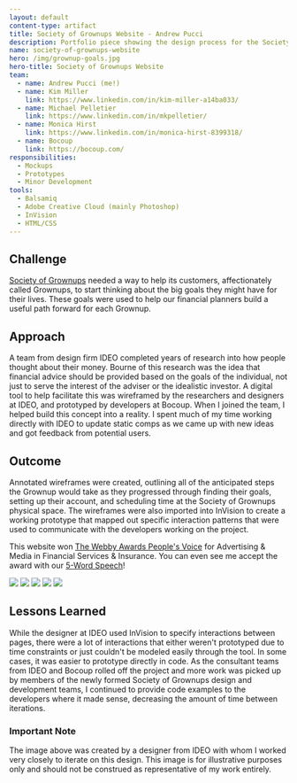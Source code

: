 ```yaml
---
layout: default
content-type: artifact
title: Society of Grownups Website - Andrew Pucci
description: Portfolio piece showing the design process for the Society of Grownups website.
name: society-of-grownups-website
hero: /img/grownup-goals.jpg
hero-title: Society of Grownups Website
team: 
  - name: Andrew Pucci (me!)
  - name: Kim Miller
    link: https://www.linkedin.com/in/kim-miller-a14ba033/
  - name: Michael Pelletier
    link: https://www.linkedin.com/in/mkpelletier/
  - name: Monica Hirst
    link: https://www.linkedin.com/in/monica-hirst-8399318/
  - name: Bocoup
    link: https://bocoup.com/
responsibilities:
  - Mockups
  - Prototypes
  - Minor Development
tools:
  - Balsamiq
  - Adobe Creative Cloud (mainly Photoshop)
  - InVision
  - HTML/CSS
---
```


## Challenge
[Society of Grownups](https://www.societyofgrownups.com) needed a way to help its customers, affectionately called Grownups, to start thinking about the big goals they might have for their lives. These goals were used to help our financial planners build a useful path forward for each Grownup.

## Approach
A team from design firm IDEO completed years of research into how people thought about their money. Bourne of this research was the idea that financial advice should be provided based on the goals of the individual, not just to serve the interest of the adviser or the idealistic investor. A digital tool to help facilitate this was wireframed by the researchers and designers at IDEO, and prototyped by developers at Bocoup. When I joined the team, I helped build this concept into a reality. I spent much of my time working directly with IDEO to update static comps as we came up with new ideas and got feedback from potential users.

## Outcome
Annotated wireframes were created, outlining all of the anticipated steps the Grownup would take as they progressed through finding their goals, setting up their account, and scheduling time at the Society of Grownups physical space. The wireframes were also imported into InVision to create a working prototype that mapped out specific interaction patterns that were used to communicate with the developers working on the project.

This website won [The Webby Awards People's Voice](http://webbyawards.com/winners/2015/advertising-media/websites-micro-sites-and-rich-media/financial-services-insurance/society-of-grownups/) for Advertising & Media in Financial Services & Insurance. You can even see me accept the award with our [5-Word Speech](http://www.youtube.com/embed/4omB6bC1Nig?autoplay=1)!

<div class="carousel carousel-slider">
  <a class="carousel-item" href="#one!"><img src="/img/sog-1.png"></a>
  <a class="carousel-item" href="#two!"><img src="/img/sog-2.png"></a>
  <a class="carousel-item" href="#three!"><img src="/img/sog-3.png"></a>
  <a class="carousel-item" href="#four!"><img src="/img/sog-4.png"></a>
  <a class="carousel-item" href="#five!"><img src="/img/sog-5.png"></a>
</div>

## Lessons Learned
While the designer at IDEO used InVision to specify interactions between pages, there were a lot of interactions that either weren't prototyped due to time constraints or just couldn't be modeled easily through the tool. In some cases, it was easier to prototype directly in code. As the consultant teams from IDEO and Bocoup rolled off the project and more work was picked up by members of the newly formed Society of Grownups design and development teams, I continued to provide code examples to the developers where it made sense, decreasing the amount of time between iterations.

### Important Note
The image above was created by a designer from IDEO with whom I worked very closely to iterate on this design. This image is for illustrative purposes only and should not be construed as representative of my work entirely.